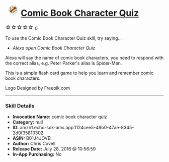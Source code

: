 # &nbsp;<img src="skill_icon" alt="Comic Book Character Quiz icon" width="36"> [Comic Book Character Quiz](http://alexa.amazon.com/#skills/amzn1.echo-sdk-ams.app.1124cee5-49b0-47ae-8345-2d0f35810302)
![0 stars](../../images/ic_star_border_black_18dp_1x.png)![0 stars](../../images/ic_star_border_black_18dp_1x.png)![0 stars](../../images/ic_star_border_black_18dp_1x.png)![0 stars](../../images/ic_star_border_black_18dp_1x.png)![0 stars](../../images/ic_star_border_black_18dp_1x.png) 0

To use the Comic Book Character Quiz skill, try saying...

* *Alexa open Comic Book Character Quiz*

Alexa will say the name of comic book characters, you need to respond with the correct alias, e.g. Peter Parker's alias is Spider-Man.

This is a simple flash card game to help you learn and remember comic book characters.

Logo Designed by Freepik.com

***

### Skill Details

* **Invocation Name:** comic book character quiz
* **Category:** null
* **ID:** amzn1.echo-sdk-ams.app.1124cee5-49b0-47ae-8345-2d0f35810302
* **ASIN:** B01J4JOVEI
* **Author:** Chris Covell
* **Release Date:** July 28, 2016 @ 10:56:59
* **In-App Purchasing:** No
